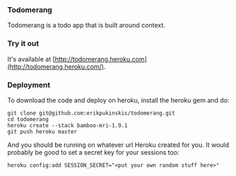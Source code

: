 ### Todomerang

Todomerang is a todo app that is built around context.

### Try it out

It's available at [http://todomerang.heroku.com](http://todomerang.heroku.com/).

### Deployment

To download the code and deploy on heroku, install the heroku gem and do:

    git clone git@github.com:erikpukinskis/todomerang.git
    cd todomerang
    heroku create --stack bamboo-mri-1.9.1
    git push heroku master

And you should be running on whatever url Heroku created for you. It would
probably be good to set a secret key for your sessions too:

    heroku config:add SESSION_SECRET="<put your own random stuff here>"
